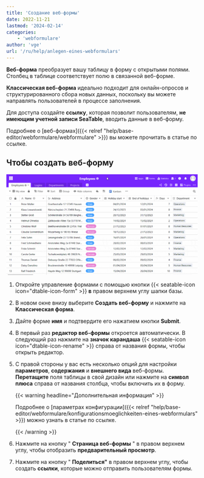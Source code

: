 ```yaml
---
title: 'Создание веб-формы'
date: 2022-11-21
lastmod: '2024-02-14'
categories:
    - 'webformulare'
author: 'vge'
url: '/ru/help/anlegen-eines-webformulars'
---
```


**Веб-форма** преобразует вашу таблицу в форму с открытыми полями. Столбец в таблице соответствует полю в связанной веб-форме.

**Классическая веб-форма** идеально подходит для онлайн-опросов и структурированного сбора новых данных, поскольку вы можете направлять пользователей в процессе заполнения.

Для доступа создайте **ссылку**, которая позволит пользователям, **не имеющим учетной записи SeaTable**, вводить данные в веб-форму.

Подробнее о [веб-формах]({{< relref "help/base-editor/webformulare/webformulare" >}}) вы можете прочитать в статье по ссылке.

## Чтобы создать веб-форму

![Создайте новую веб-форму](images/Create-a-web-form.gif)

1. Откройте управление формами с помощью кнопки {{< seatable-icon icon="dtable-icon-form" >}} **в** правом верхнем углу шапки базы.
2. В новом окне внизу выберите **Создать веб-форму** и нажмите на **Классическая форма**.
3. Дайте форме **имя** и подтвердите его нажатием кнопки **Submit**.
4. В первый раз **редактор веб-формы** откроется автоматически. В следующий раз нажмите на **значок карандаша** {{< seatable-icon icon="dtable-icon-rename" >}} справа от названия формы, чтобы открыть редактор.
5. С правой стороны у вас есть несколько опций для настройки **параметров**, **содержания** и **внешнего вида** веб-формы. **Перетащите** поля таблицы в свой дизайн или нажмите на **символ плюса** справа от названия столбца, чтобы включить их в форму.

    {{< warning  headline="Дополнительная информация" >}}

    Подробнее о [параметрах конфигурации]({{< relref "help/base-editor/webformulare/konfigurationsmoeglichkeiten-eines-webformulars" >}}) можно узнать в статье по ссылке.

    {{< /warning >}}

6. Нажмите на кнопку " **Страница веб-формы** " в правом верхнем углу, чтобы отобразить **предварительный просмотр**.
7. Нажмите на кнопку " **Поделиться"** в правом верхнем углу, чтобы создать **ссылки**, которые можно отправить пользователям формы.
